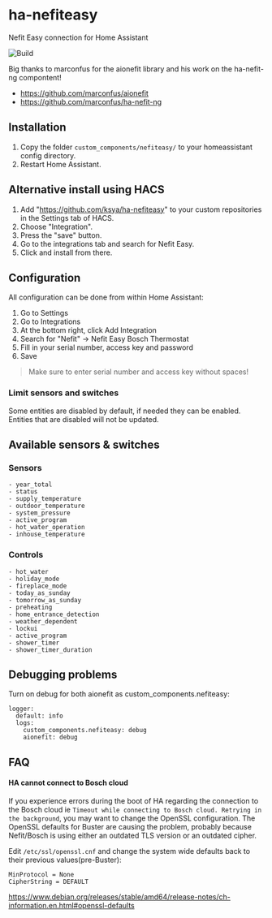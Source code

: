 # ha-nefiteasy
Nefit Easy connection for Home Assistant

![Build](https://github.com/ksya/ha-nefiteasy/actions/workflows/push.yml/badge.svg)

Big thanks to marconfus for the aionefit library and his work on the ha-nefit-ng compontent! 
* https://github.com/marconfus/aionefit
* https://github.com/marconfus/ha-nefit-ng

## Installation

1. Copy the folder ```custom_components/nefiteasy/``` to your homeassistant config directory.
2. Restart Home Assistant.

## Alternative install using HACS
1. Add "https://github.com/ksya/ha-nefiteasy" to your custom repositories in the Settings tab of HACS. 
2. Choose "Integration".
3. Press the "save" button.
4. Go to the integrations tab and search for Nefit Easy.
5. Click and install from there.

## Configuration
All configuration can be done from within Home Assistant:
1. Go to Settings
2. Go to Integrations
3. At the bottom right, click Add Integration
4. Search for "Nefit" -> Nefit Easy Bosch Thermostat
5. Fill in your serial number, access key and password
6. Save

> Make sure to enter serial number and access key without spaces!

### Limit sensors and switches
Some entities are disabled by default, if needed they can be enabled. Entities that are disabled will not be updated.

## Available sensors & switches
### Sensors
```
- year_total
- status
- supply_temperature
- outdoor_temperature
- system_pressure
- active_program
- hot_water_operation
- inhouse_temperature
```

### Controls
```
- hot_water
- holiday_mode
- fireplace_mode
- today_as_sunday
- tomorrow_as_sunday
- preheating
- home_entrance_detection
- weather_dependent
- lockui
- active_program
- shower_timer
- shower_timer_duration
```

## Debugging problems
Turn on debug for both aionefit as custom_components.nefiteasy:
```
logger:
  default: info
  logs:
    custom_components.nefiteasy: debug
    aionefit: debug
```

## FAQ
#### HA cannot connect to Bosch cloud 

If you experience errors during the boot of HA regarding the connection to the Bosch cloud ie ```Timeout while connecting to Bosch cloud. Retrying in the background```, you may want to change the OpenSSL configuration.
The OpenSSL defaults for Buster are causing the problem, probably because Nefit/Bosch is using either an outdated TLS version or an outdated cipher.

Edit ```/etc/ssl/openssl.cnf``` and change the system wide defaults back to their previous values(pre-Buster):
```
MinProtocol = None
CipherString = DEFAULT
```

https://www.debian.org/releases/stable/amd64/release-notes/ch-information.en.html#openssl-defaults
